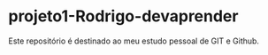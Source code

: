 # projeto1-Rodrigo-devaprender
Este repositório é destinado ao meu estudo pessoal de  GIT e Github.
